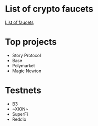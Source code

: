 # List of crypto faucets
[List of faucets](https://github.com/maxkoud/Info/blob/main/faucets.md)

# Top projects
- Story Protocol
- Base
- Polymarket
- Magic Newton

# Testnets
- B3  
- ~XION~
- SuperFi
- Reddio
